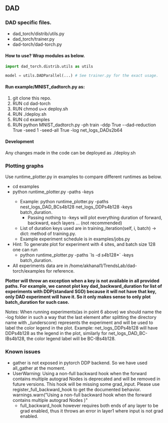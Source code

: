 ## DAD
### DAD specific files.
* dad_torch/distrib/utils.py
* dad_torch/trainer.py
* dad-torch/dad-torch.py

#### How to use? Wrap modules as below.

```python
import dad_torch.distrib.utils as utils

model = utils.DADParallel(...) # See trainer.py for the exact usage.
```
#### Run example/MNIST_dadtorch.py as:
1. git clone this repo.
2. RUN cd dad-torch
3. RUN chmod u+x deploy.sh
4. RUN ./deploy.sh
5. RUN cd examples
6. RUN python MNIST_dadtorch.py -ph train -ddp True --dad-reduction True -seed 1 -seed-all True -log net_logs_DADs2b64

#### Development ####
Any changes made in the code can be deployed as ./deploy.sh

### Plotting graphs
Use runtime_plotter.py in examples to compare different runtimes as below.

* cd examples
* python runtime_plotter.py -paths <List of paths to logs folder> -keys <list of keys to plot>
  * Example: python runtime_plotter.py -paths nest_logs_DAD_BCs4b128  net_logs_DDPs4b128 -keys batch_duration.
    * Passing nothing to -keys will plot everything duration of forward, backward, each layers ... (not recommended)
  * List of duration keys used are in training_iteration(self, i, batch) -> dict: method of training.py.
  * Example experiment schedule is in examples/jobs.py
* Hint: To generate plot for experiment with 4 sites, and batch size 128 one can run
  * python runtime_plotter.py -paths \`ls -d *s4*b128*\` -keys batch_duration.
* All experiments data are in /home/akhanal1/TrendsLab/dad-torch/examples for reference. 

**Plotter will throw an exception when a key is not available in all provided paths. For example, we cannot plot key dad_backward_duration for list of experiments with DDP(standard SGD) because it will not have that key, only DAD experiment will have it. So it only makes sense to only plot batch_duration for such case.**
   
Notes: When running experiments(as in point 6 above) we should name the -log folder in such a way that the last element after splitting the directory name with _(underscore) represents the 
experiment and will be used to label the color legend in the plot. Example: net_logs_DDPs4b128 will have DDPs4b128 as the legend in the plot, similarly for net_logs_DAD_BC-IBs4b128, the color legend label will be BC-IBs4b128.


### Known issues
* gather is not exposed in pytorch DDP backend. So we have used all_gather at the moment.
* UserWarning: Using a non-full backward hook when the forward contains multiple autograd Nodes is deprecated and will be removed in future versions. This hook will be missing some grad_input. Please use register_full_backward_hook to get the documented behavior.
  warnings.warn("Using a non-full backward hook when the forward contains multiple autograd Nodes )"
  * full_backward_hook however requires both ends of any layer to be grad enabled, thus it throws an error in layer1 where input is not grad enabled.